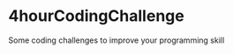 4hourCodingChallenge
====================

Some coding challenges to improve your programming skill
